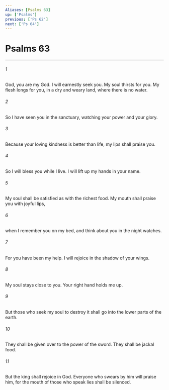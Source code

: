 ```yaml
---
Aliases: [Psalms 63]
up: ['Psalms']
previous: ['Ps 62']
next: ['Ps 64']
---
```

# Psalms 63
***





###### 1 

God, you are my God. I will earnestly seek you. My soul thirsts for you. My flesh longs for you, in a dry and weary land, where there is no water. 



###### 2 

So I have seen you in the sanctuary, watching your power and your glory. 



###### 3 

Because your loving kindness is better than life, my lips shall praise you. 



###### 4 

So I will bless you while I live. I will lift up my hands in your name. 



###### 5 

My soul shall be satisfied as with the richest food. My mouth shall praise you with joyful lips, 



###### 6 

when I remember you on my bed, and think about you in the night watches. 



###### 7 

For you have been my help. I will rejoice in the shadow of your wings. 



###### 8 

My soul stays close to you. Your right hand holds me up. 



###### 9 

But those who seek my soul to destroy it shall go into the lower parts of the earth. 



###### 10 

They shall be given over to the power of the sword. They shall be jackal food. 



###### 11 

But the king shall rejoice in God. Everyone who swears by him will praise him, for the mouth of those who speak lies shall be silenced.
